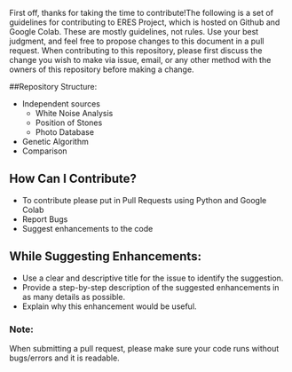First off, thanks for taking the time to contribute!The following is a set of guidelines for contributing to ERES Project, which is hosted on Github and Google Colab. These are mostly guidelines, not rules. Use your best judgment, and feel free to propose changes to this document in a pull request. When contributing to this repository, please first discuss the change you wish to make via issue, email, or any other method with the owners of this repository before making a change.

##Repository Structure:
- Independent sources
  - White Noise Analysis
  - Position of Stones
  - Photo Database
- Genetic Algorithm
- Comparison

## How Can I Contribute?
- To contribute please put in Pull Requests using Python and Google Colab
- Report Bugs
- Suggest enhancements to the code

## While Suggesting Enhancements:
- Use a clear and descriptive title for the issue to identify the suggestion.
- Provide a step-by-step description of the suggested enhancements in as many details as possible.
- Explain why this enhancement would be useful.

### Note:
When submitting a pull request, please make sure your code runs without bugs/errors and it is readable.
